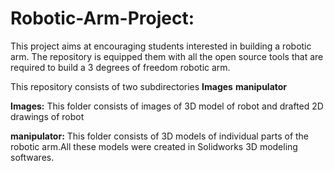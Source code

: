 # Robotic-Arm-Project:

This project aims at encouraging students interested in building a robotic arm. The repository is equipped them with all the open source tools that are required to build a 3 degrees of freedom robotic arm.

This repository consists of two subdirectories
**Images**
**manipulator**

**Images:**
This folder consists of images of 3D model of robot and drafted 2D drawings of robot

**manipulator:**
This folder consists of 3D models of individual parts of the robotic arm.All these models were created in Solidworks 3D modeling softwares.
